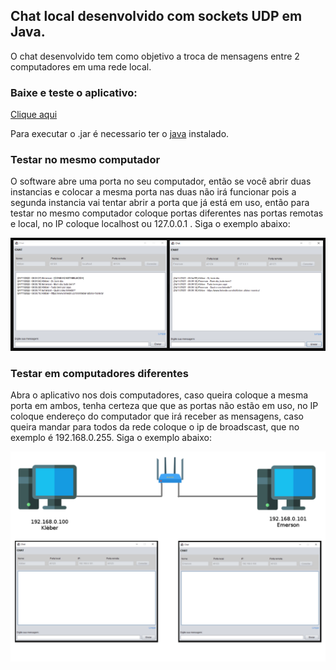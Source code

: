 ## Chat local desenvolvido com sockets UDP em Java.
O chat desenvolvido tem como objetivo a troca de mensagens entre 2 computadores em uma rede local.

###  Baixe e teste o aplicativo:
[Clique aqui](https://raw.githubusercontent.com/kleber0a0m/ChatSocketsUDP/main/ChatInteface.jar)

Para executar o .jar é necessario ter o [java](https://www.java.com/pt-BR/download/manual.jsp) instalado.

### Testar no mesmo computador
O software abre uma porta no seu computador, então se você abrir duas instancias e colocar a mesma porta nas duas não irá funcionar pois a segunda instancia vai tentar abrir a porta que já está em uso, então para testar no mesmo computador coloque portas diferentes nas portas remotas e local, no IP coloque localhost ou 127.0.0.1 . Siga o exemplo abaixo:

![enter image description here](https://raw.githubusercontent.com/kleber0a0m/links-youtube/main/imagens/h3rw7qyu.PNG)

### Testar em computadores diferentes
Abra o aplicativo nos dois computadores, caso queira coloque a mesma porta em ambos, tenha certeza que  que as portas não estão em uso, no IP coloque endereço do computador que irá receber as mensagens, caso queira mandar para todos da rede coloque o ip de broadscast, que no exemplo é 192.168.0.255.
Siga o exemplo abaixo:
 
![enter image description here](https://raw.githubusercontent.com/kleber0a0m/links-youtube/main/imagens/2yzqwcag.png)
